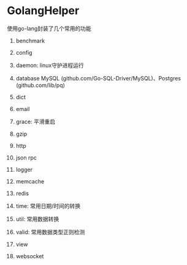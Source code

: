 # GolangHelper
 
 使用go-lang封装了几个常用的功能

 1. benchmark

 2. config

 3. daemon: linux守护进程运行

 4. database MySQL (github.com/Go-SQL-Driver/MySQL)、Postgres (github.com/lib/pq)
    
 5. dict

 6. email

 7. grace: 平滑重启

 8. gzip

 9. http

 10. json rpc

 11. logger

 12. memcache

 13. redis

 14. time: 常用日期/时间的转换

 15. util: 常用数据转换

 16. valid: 常用数据类型正则检测

 17. view

 18. websocket
